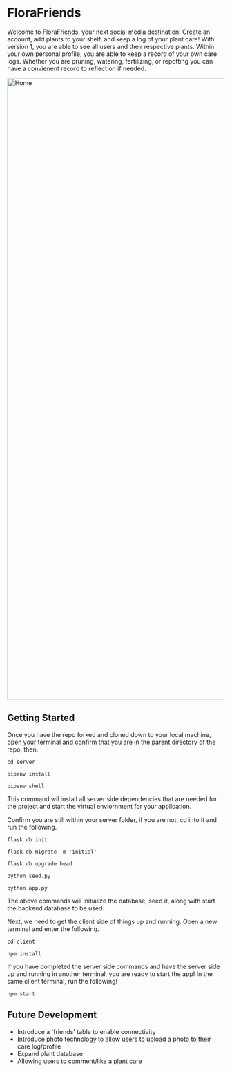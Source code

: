 

# FloraFriends


Welcome to FloraFriends, your next social media destination! Create an account, add plants to your shelf, and keep a log of your plant care! With version 1, you are able to see all users and their respective plants. Within your own personal profile, you are able to keep a record of your own care logs. Whether you are pruning, watering, fertilizing, or repotting you can have a convienent record to reflect on if needed.

<img width="1440" alt="Home" src='/Users/jvance/Development/code/Phase-4/FloraFriends/photo4read/Screenshot 2024-03-08 at 10.55.15 AM.png'>

## Getting Started

Once you have the repo forked and cloned down to your local machine, open your terminal and confirm that you are in the parent directory of the repo, then.


    cd server

    pipenv install

    pipenv shell


This command wil install all server side dependencies that are needed for the project and start the virtual enviornment for your application.

Confirm you are still within your server folder, if you are not, cd into it and run the following.

    flask db init

    flask db migrate -m 'initial'

    flask db upgrade head

    python seed.py
    
    python app.py

The above commands will initialize the database, seed it, along with start the backend database to be used.

Next, we need to get the client side of things up and running. Open a new terminal and enter the following. 


    cd client

    npm install

If you have completed the server side commands and have the server side up and running in another terminal, you are ready to start the app! In the same client terminal, run the following!

    npm start


## Future Development

- Introduce a 'friends' table to enable connectivity
- Introduce photo technology to allow users to upload a photo to their care log/profile
- Expand plant database
- Allowing users to comment/like a plant care